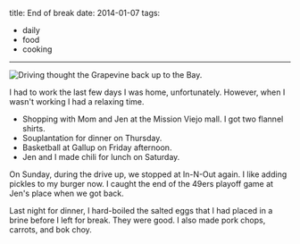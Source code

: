 title: End of break
date: 2014-01-07
tags:
- daily
- food
- cooking
---

![Driving thought the Grapevine back up to the Bay.](https://dl.dropbox.com/u/4291520/journal-images/grapevine-2.jpg)

I had to work the last few days I was home, unfortunately. However, when I wasn't working I had a relaxing time.

- Shopping with Mom and Jen at the Mission Viejo mall. I got two flannel shirts.
- Souplantation for dinner on Thursday.
- Basketball at Gallup on Friday afternoon.
- Jen and I made chili for lunch on Saturday.

On Sunday, during the drive up, we stopped at In-N-Out again. I like adding pickles to my burger now. I caught the end of the 49ers playoff game at Jen's place when we got back.

Last night for dinner, I hard-boiled the salted eggs that I had placed in a brine before I left for break. They were good. I also made pork chops, carrots, and bok choy.
